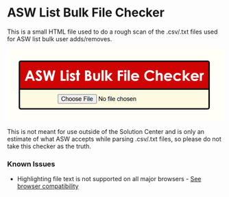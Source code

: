 # ASW List Bulk File Checker

This is a small HTML file used to do a rough scan of the .csv/.txt files used for ASW list bulk user adds/removes.

![Image of website](thumbnail.png)

This is not meant for use outside of the Solution Center and is only an estimate of what ASW accepts while parsing .csv/.txt files, so please do not take this checker as the truth.



### Known Issues

- Highlighting file text is not supported on all major browsers - [See browser compatibility](https://developer.mozilla.org/en-US/docs/Web/CSS/::highlight#browser_compatibility)
